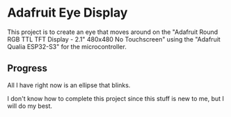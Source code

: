 # Adafruit Eye Display

This project is to create an eye that moves around on the "Adafruit Round RGB TTL TFT Display - 2.1" 480x480 No Touchscreen" using the "Adafruit Qualia ESP32-S3" for the microcontroller.

## Progress
All I have right now is an ellipse that blinks.


I don't know how to complete this project since this stuff is new to me, but I will do my best.